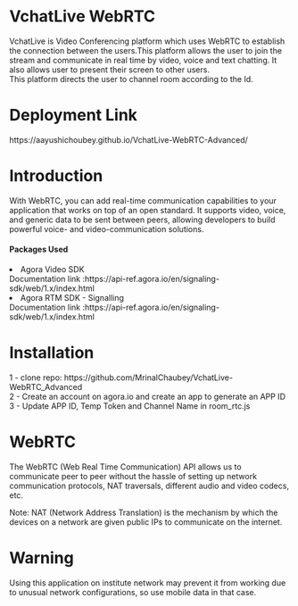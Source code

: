 <h1> VchatLive WebRTC</h1>
VchatLive is Video Conferencing platform which uses WebRTC to establish the connection between the users.This platform allows the user to join the stream and communicate in real time by video, voice and text chatting. It also allows user to present their screen to other users. <br>
This platform directs the user to channel room according to the Id.

<h1>Deployment Link</h1>
https://aayushichoubey.github.io/VchatLive-WebRTC-Advanced/


<h1> Introduction</h1>
With WebRTC, you can add real-time communication capabilities to your application that works on top of an open standard. It supports video, voice, and generic data to be sent between peers, allowing developers to build powerful voice- and video-communication solutions. 
<br>

<h4> Packages Used</h4>
<li>Agora Video SDK </li>
Documentation link :https://api-ref.agora.io/en/signaling-sdk/web/1.x/index.html

<li>Agora RTM SDK - Signalling</li>
Documentation link :https://api-ref.agora.io/en/signaling-sdk/web/1.x/index.html

<h1> Installation</h1>
1 - clone repo: https://github.com/MrinalChaubey/VchatLive-WebRTC_Advanced<br>
2 - Create an account on agora.io and create an app to generate an APP ID<br>
3 - Update APP ID, Temp Token and Channel Name in room_rtc.js


<h1>WebRTC</h1>
The WebRTC (Web Real Time Communication) API allows us to communicate peer to peer without the hassle of setting up network communication protocols, NAT traversals, different audio and video codecs, etc.

Note: NAT (Network Address Translation) is the mechanism by which the devices on a network are given public IPs to communicate on the internet.

<h1> Warning</h1>
Using this application on institute network may prevent it from working due to unusual network configurations, so use mobile data in that case.
